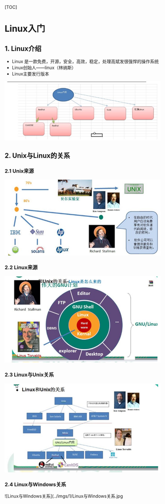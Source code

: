 [TOC]


# Linux入门

## 1. Linux介绍

* Linux 是一款免费，开源，安全，高效，稳定，处理高斌发很强悍的操作系统
* Linux创始人——linux（林纳斯）
* Linux主要发行版本

![发行版本](../imgs/1/发行版本.jpg)

## 2. Unix与Linux的关系

### 2.1 Unix来源

![unix来源](../imgs/1/unix来源.jpg)

### 2.2 Linux来源

![Linux来源](../imgs/1/Linux来源.jpg)

### 2.3 Linux与Unix关系

![Linux与Unix关系](../imgs/1/Linux与Unix关系.jpg)

### 2.4 Linux与Windows关系

![Linux与Windows关系](../imgs/1/Linux与Windows关系.jpg

